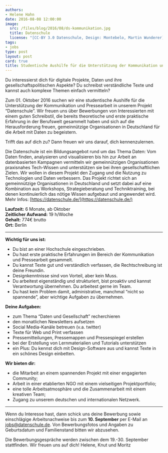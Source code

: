 ```yaml
---
authors:
- Helene Hahn
date: 2016-08-08 12:00:00
image:
  src: /files/blog/2016/08/ds-kommunikation.jpg
  title: Datenschule
  license: "[CC-BY 3.0 Datenschule, Design: Montebelo, Martin Wunderer](https://creativecommons.org/licenses/by/3.0/de/)"
tags:
- jobs
type: post
layout: post
card: true
title: Studentische Aushilfe für die Unterstützung der Kommunikation und Pressearbeit gesucht
---
```



Du interessierst dich für digitale Projekte, Daten und ihre gesellschaftspolitischen Aspekte?  Du schreibst verständliche Texte und kannst auch komplexe Themen einfach vermitteln? 

Zum 01. Oktober 2016 suchen wir eine studentische Aushilfe für die Unterstützung der Kommunikation und Pressearbeit in unserem Projekt “Datenschule”. Wir freuen uns über Bewerbungen von Interessierten mit einem guten Schreibstil, die bereits theoretische und erste praktische Erfahrung in der Berufswelt gesammelt haben und sich auf die Herausforderung freuen, gemeinnützige Organisationen in Deutschland für die Arbeit mit Daten zu begeistern.

Trifft das auf dich zu? Dann freuen wir uns darauf, dich kennenzulernen. 

Die Datenschule ist ein Bildungsangebot rund um das Thema Daten: Vom Daten finden, analysieren und visualisieren bis hin zur Arbeit an datenbasierten Kampagnen vermitteln wir gemeinnützigen Organisationen praxisnahes Tech-Wissen und unterstützen sie bei ihren gesellschaftlichen Zielen. Wir wollen in diesem Projekt den Zugang und die Nutzung zu Technologien und Daten verbessern. Das Projekt richtet sich an gemeinnützige Organisationen in Deutschland und setzt dabei auf eine Kombination aus Workshops, Strategieberatung und Techniktraining, bei denen kontinuierlich das nötige Wissen  aufgebaut und angewendet wird. Mehr Infos: [https://datenschule.de/](https://datenschule.de/)


**Laufzeit:** 6 Monate, ab Oktober <br/>
**Zeitlicher Aufwand:** 19 h/Woche <br/>
**Gehalt:** 774€ brutto <br/>
**Ort:** Berlin <br/>


<hr> 

**Wichtig für uns ist:**

* Du bist an einer Hochschule eingeschrieben.
* Du hast erste praktische Erfahrungen im Bereich der Kommunikation und Pressearbeit gesammelt.
* Du kannst Texte gut und verständlich verfassen, die Rechtschreibung ist deine Freundin.
* Designkenntnisse sind von Vorteil, aber kein Muss.
* Du arbeitest eigenständig und strukturiert, bist proaktiv und kannst Verantwortung übernehmen. Du arbeitest gerne im Team.
* Du hast kein Problem damit, administrative, manchmal “nicht so spannende”, aber wichtige Aufgaben zu übernehmen.



**Deine Aufgaben:**

* zum Thema “Daten und Gesellschaft” recherchieren
* den monatlichen Newsletters aufsetzen
* Social Media-Kanäle betreuen (v.a. twitter)
* Texte für Web und Print verfassen
* Pressemitteilungen, Pressemappen und Pressespiegel erstellen
* bei der Erstellung von Lernmaterialien und Tutorials unterstützen
* ein Plus: Du kennst dich mit Design-Software aus und kannst Texte in ein schönes Design einbetten.



**Wir bieten dir:**

* die Mitarbeit an einem spannenden Projekt mit einer engagierten Community;
* Arbeit in einer etablierten NGO mit einem vielseitigen Projektportfolio;
* eine tolle Arbeitsatmosphäre und die Zusammenarbeit mit einem kreativen Team;
* Zugang zu unserem deutschen und internationalen Netzwerk.


<hr> 

Wenn du Interesse hast, dann schick uns deine Bewerbung sowie einschlägige  Arbeitsnachweise bis zum **10. September** per E-Mail an [jobs@datenschule.de](mailto:jobs@datenschule.de). Von Bewerbungsfotos und Angaben zu Geburtsdatum und Familienstand bitten wir abzusehen.

Die Bewerbungsgespräche werden zwischen dem 19.-30. September stattfinden.
Wir freuen uns auf dich!
Helene, Knut und Moritz
